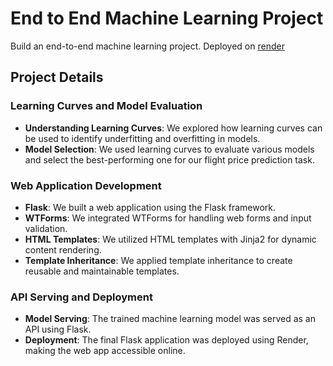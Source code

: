 # End to End Machine Learning Project
Build an end-to-end machine learning project. 
Deployed on <a href="flight-price-prediction-flask.onrender.com">render</a>
## Project Details

### Learning Curves and Model Evaluation

- **Understanding Learning Curves**: We explored how learning curves can be used to identify underfitting and overfitting in models.
- **Model Selection**: We used learning curves to evaluate various models and select the best-performing one for our flight price prediction task.

### Web Application Development

- **Flask**: We built a web application using the Flask framework.
- **WTForms**: We integrated WTForms for handling web forms and input validation.
- **HTML Templates**: We utilized HTML templates with Jinja2 for dynamic content rendering.
- **Template Inheritance**: We applied template inheritance to create reusable and maintainable templates.

### API Serving and Deployment

- **Model Serving**: The trained machine learning model was served as an API using Flask.
- **Deployment**: The final Flask application was deployed using Render, making the web app accessible online.
